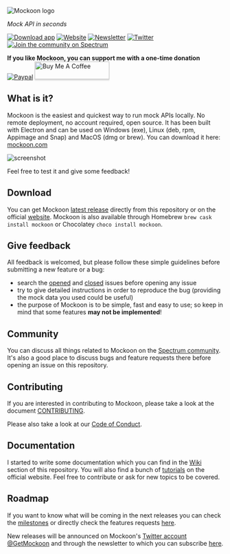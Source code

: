 ![Mockoon logo](https://mockoon.com/static/images/logo.png)

*Mock API in seconds*

[![Download app](https://img.shields.io/badge/Download%20app-Go-green.svg?style=flat-square&colorB=1997c6)](https://mockoon.com/#download) [![Website](https://img.shields.io/badge/Website-Go-green.svg?style=flat-square&colorB=1997c6)](https://mockoon.com/) [![Newsletter](https://img.shields.io/badge/Newsletter-Subscribe-green.svg?style=flat-square)](http://eepurl.com/dskB2X) [![Twitter](https://img.shields.io/badge/Twitter_@GetMockoon-follow-blue.svg?style=flat-square&colorB=1da1f2)](https://twitter.com/GetMockoon) [![Join the community on Spectrum](https://withspectrum.github.io/badge/badge.svg)](https://spectrum.chat/mockoon)

**If you like Mockoon, you can support me with a one-time donation**  
[![Paypal](https://www.paypalobjects.com/webstatic/mktg/Logo/pp-logo-100px.png)](https://paypal.me/255kb) <a href="https://www.buymeacoffee.com/255kb" target="_blank"><img src="https://www.buymeacoffee.com/assets/img/custom_images/white_img.png" alt="Buy Me A Coffee" style="height: 41px !important;width: 174px !important;box-shadow: 0px 3px 2px 0px rgba(190, 190, 190, 0.5) !important;-webkit-box-shadow: 0px 3px 2px 0px rgba(190, 190, 190, 0.5) !important;" ></a>

## What is it? 

Mockoon is the easiest and quickest way to run mock APIs locally. No remote deployment, no account required, open source.
It has been built with Electron and can be used on Windows (exe), Linux (deb, rpm, Appimage and Snap) and MacOS (dmg or brew). You can download it here: [mockoon.com](https://mockoon.com)

![screenshot](https://mockoon.com/static/images/screenshot_repo.jpg)

Feel free to test it and give some feedback!

## Download

You can get Mockoon [latest release](https://github.com/mockoon/mockoon/releases/latest) directly from this repository or on the official [website](https://mockoon.com/#download). Mockoon is also available through Homebrew `brew cask install mockoon` or Chocolatey `choco install mockoon`.

## Give feedback

All feedback is welcomed, but please follow these simple guidelines before submitting a new feature or a bug:

- search the [opened](https://github.com/mockoon/mockoon/issues) and [closed](https://github.com/mockoon/mockoon/issues?q=is%3Aissue+is%3Aclosed) issues before opening any issue
- try to give detailed instructions in order to reproduce the bug (providing the mock data you used could be useful)
- the purpose of Mockoon is to be simple, fast and easy to use; so keep in mind that some features **may not be implemented**!

## Community

You can discuss all things related to Mockoon on the [Spectrum community](https://spectrum.chat/mockoon). It's also a good place to discuss bugs and feature requests there before opening an issue on this repository.

## Contributing

If you are interested in contributing to Mockoon, please take a look at the document [CONTRIBUTING](https://github.com/mockoon/mockoon/blob/master/CONTRIBUTING.md).

Please also take a look at our [Code of Conduct](https://github.com/mockoon/mockoon/blob/master/CODE_OF_CONDUCT.md).

## Documentation

I started to write some documentation which you can find in the [Wiki](https://github.com/mockoon/mockoon/wiki) section of this repository. You will also find a bunch of [tutorials](https://mockoon.com/tutorials) on the official website. Feel free to contribute or ask for new topics to be covered.

## Roadmap

If you want to know what will be coming in the next releases you can check the [milestones](https://github.com/mockoon/mockoon/milestones) or directly check the features requests [here](https://github.com/mockoon/mockoon/labels/feature).

New releases will be announced on Mockoon's [Twitter account @GetMockoon](https://twitter.com/GetMockoon) and through the newsletter to which you can subscribe [here](http://eepurl.com/dskB2X).
